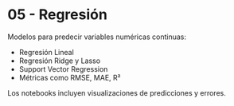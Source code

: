 # 05 - Regresión

Modelos para predecir variables numéricas continuas:

- Regresión Lineal
- Regresión Ridge y Lasso
- Support Vector Regression
- Métricas como RMSE, MAE, R²

Los notebooks incluyen visualizaciones de predicciones y errores.
